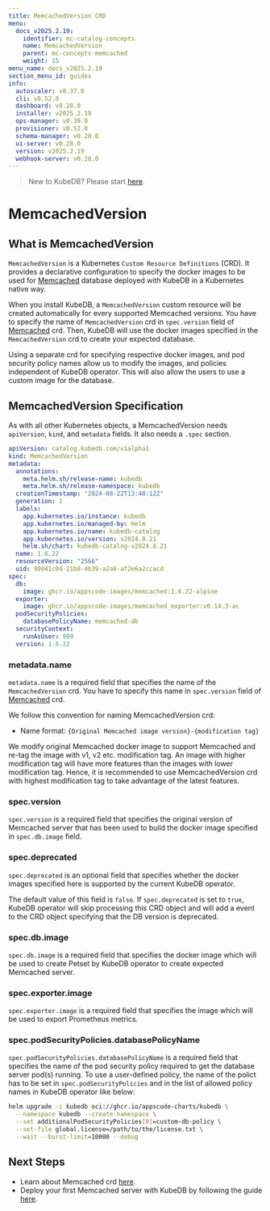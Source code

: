 ```yaml
---
title: MemcachedVersion CRD
menu:
  docs_v2025.2.19:
    identifier: mc-catalog-concepts
    name: MemcachedVersion
    parent: mc-concepts-memcached
    weight: 15
menu_name: docs_v2025.2.19
section_menu_id: guides
info:
  autoscaler: v0.37.0
  cli: v0.52.0
  dashboard: v0.28.0
  installer: v2025.2.19
  ops-manager: v0.39.0
  provisioner: v0.52.0
  schema-manager: v0.28.0
  ui-server: v0.28.0
  version: v2025.2.19
  webhook-server: v0.28.0
---
```


> New to KubeDB? Please start [here](/docs/v2025.2.19/README).

# MemcachedVersion

## What is MemcachedVersion

`MemcachedVersion` is a Kubernetes `Custom Resource Definitions` (CRD). It provides a declarative configuration to specify the docker images to be used for [Memcached](https://memcached.org) database deployed with KubeDB in a Kubernetes native way.

When you install KubeDB, a `MemcachedVersion` custom resource will be created automatically for every supported Memcached versions. You have to specify the name of `MemcachedVersion` crd in `spec.version` field of [Memcached](/docs/v2025.2.19/guides/memcached/concepts/memcached) crd. Then, KubeDB will use the docker images specified in the `MemcachedVersion` crd to create your expected database.

Using a separate crd for specifying respective docker images, and pod security policy names allow us to modify the images, and policies independent of KubeDB operator. This will also allow the users to use a custom image for the database.

## MemcachedVersion Specification

As with all other Kubernetes objects, a MemcachedVersion needs `apiVersion`, `kind`, and `metadata` fields. It also needs a `.spec` section.

```yaml
apiVersion: catalog.kubedb.com/v1alpha1
kind: MemcachedVersion
metadata:
  annotations:
    meta.helm.sh/release-name: kubedb
    meta.helm.sh/release-namespace: kubedb
  creationTimestamp: "2024-08-22T13:48:12Z"
  generation: 1
  labels:
    app.kubernetes.io/instance: kubedb
    app.kubernetes.io/managed-by: Helm
    app.kubernetes.io/name: kubedb-catalog
    app.kubernetes.io/version: v2024.8.21
    helm.sh/chart: kubedb-catalog-v2024.8.21
  name: 1.6.22
  resourceVersion: "2566"
  uid: 90041c04-21b8-4b39-a2a6-af2e6a2ccacd
spec:
  db:
    image: ghcr.io/appscode-images/memcached:1.6.22-alpine
  exporter:
    image: ghcr.io/appscode-images/memcached_exporter:v0.14.3-ac
  podSecurityPolicies:
    databasePolicyName: memcached-db
  securityContext:
    runAsUser: 999
  version: 1.6.22
```

### metadata.name

`metadata.name` is a required field that specifies the name of the `MemcachedVersion` crd. You have to specify this name in `spec.version` field of [Memcached](/docs/v2025.2.19/guides/memcached/concepts/memcached) crd.

We follow this convention for naming MemcachedVersion crd:

- Name format: `{Original Memcached image version}-{modification tag}`

We modify original Memcached docker image to support Memcached and re-tag the image with v1, v2 etc. modification tag. An image with higher modification tag will have more features than the images with lower modification tag. Hence, it is recommended to use MemcachedVersion crd with highest modification tag to take advantage of the latest features.

### spec.version

`spec.version` is a required field that specifies the original version of Memcached server that has been used to build the docker image specified in `spec.db.image` field.

### spec.deprecated

`spec.deprecated` is an optional field that specifies whether the docker images specified here is supported by the current KubeDB operator.

The default value of this field is `false`. If `spec.deprecated` is set to `true`, KubeDB operator will skip processing this CRD object and will add a event to the CRD object specifying that the DB version is deprecated.

### spec.db.image

`spec.db.image` is a required field that specifies the docker image which will be used to create Petset by KubeDB operator to create expected Memcached server.

### spec.exporter.image

`spec.exporter.image` is a required field that specifies the image which will be used to export Prometheus metrics.

### spec.podSecurityPolicies.databasePolicyName

`spec.podSecurityPolicies.databasePolicyName` is a required field that specifies the name of the pod security policy required to get the database server pod(s) running. To use a user-defined policy, the name of the polict has to be set in `spec.podSecurityPolicies` and in the list of allowed policy names in KubeDB operator like below:

```bash
helm upgrade -i kubedb oci://ghcr.io/appscode-charts/kubedb \
  --namespace kubedb --create-namespace \
  --set additionalPodSecurityPolicies[0]=custom-db-policy \
  --set-file global.license=/path/to/the/license.txt \
  --wait --burst-limit=10000 --debug
```

## Next Steps

- Learn about Memcached crd [here](/docs/v2025.2.19/guides/memcached/concepts/memcached).
- Deploy your first Memcached server with KubeDB by following the guide [here](/docs/v2025.2.19/guides/memcached/quickstart/quickstart).
